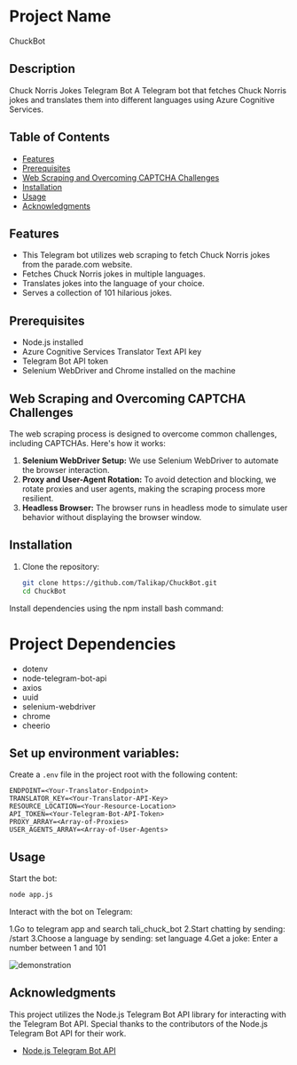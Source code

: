 # Project Name
ChuckBot

## Description
Chuck Norris Jokes Telegram Bot
A Telegram bot that fetches Chuck Norris jokes and translates them into different languages using Azure Cognitive Services.

## Table of Contents
- [Features](#features)
- [Prerequisites](#prerequisites)
- [Web Scraping and Overcoming CAPTCHA Challenges](#web-scraping-and-overcoming-captcha-challenges)
- [Installation](#installation)
- [Usage](#usage)
- [Acknowledgments](#acknowledgments)

## Features

- This Telegram bot utilizes web scraping to fetch Chuck Norris jokes from the parade.com website.
- Fetches Chuck Norris jokes in multiple languages.
- Translates jokes into the language of your choice.
- Serves a collection of 101 hilarious jokes.

## Prerequisites

- Node.js installed
- Azure Cognitive Services Translator Text API key
- Telegram Bot API token
- Selenium WebDriver and Chrome installed on the machine

## Web Scraping and Overcoming CAPTCHA Challenges

The web scraping process is designed to overcome common challenges, including CAPTCHAs. Here's how it works:

1. **Selenium WebDriver Setup:** We use Selenium WebDriver to automate the browser interaction.
2. **Proxy and User-Agent Rotation:** To avoid detection and blocking, we rotate proxies and user agents, making the scraping process more resilient.
3. **Headless Browser:** The browser runs in headless mode to simulate user behavior without displaying the browser window.

## Installation

1. Clone the repository:

   ```bash
   git clone https://github.com/Talikap/ChuckBot.git
   cd ChuckBot


Install dependencies using the npm install bash command:

# Project Dependencies

- dotenv
- node-telegram-bot-api
- axios
- uuid
- selenium-webdriver
- chrome
- cheerio

## Set up environment variables:

Create a `.env` file in the project root with the following content:

```env
ENDPOINT=<Your-Translator-Endpoint>
TRANSLATOR_KEY=<Your-Translator-API-Key>
RESOURCE_LOCATION=<Your-Resource-Location>
API_TOKEN=<Your-Telegram-Bot-API-Token>
PROXY_ARRAY=<Array-of-Proxies>
USER_AGENTS_ARRAY=<Array-of-User-Agents>
```
## Usage

Start the bot:

```bash
node app.js
```
Interact with the bot on Telegram: 

1.Go to telegram app and search tali_chuck_bot
2.Start chatting by sending: /start
3.Choose a language by sending: set language <your-language>
4.Get a joke: Enter a number between 1 and 101

![demonstration](https://github.com/Talikap/ChuckBot/blob/master/ChuckBot.gif?raw=true)

## Acknowledgments

This project utilizes the Node.js Telegram Bot API library for interacting with the Telegram Bot API. Special thanks to the contributors of the Node.js Telegram Bot API for their work.

- [Node.js Telegram Bot API](https://github.com/yagop/node-telegram-bot-api)


